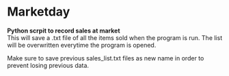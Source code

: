 # Marketday
**Python scrpit to record sales at market** <br>
This will save a .txt file of all the items sold when the program is run.
The list will be overwritten everytime the program is opened. 

Make sure to save previous sales_list.txt files as new name in order to prevent losing previous data.

